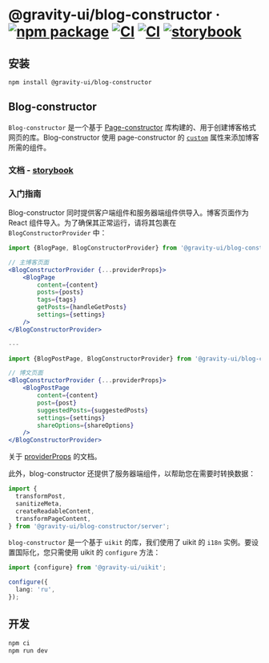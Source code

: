 # @gravity-ui/blog-constructor &middot; [![npm package](https://img.shields.io/npm/v/@gravity-ui/blog-constructor)](https://www.npmjs.com/package/@gravity-ui/blog-constructor) [![CI](https://img.shields.io/github/actions/workflow/status/gravity-ui/blog-constructor/ci.yml?branch=main&label=CI)](https://github.com/gravity-ui/blog-constructor/actions/workflows/ci.yml?query=branch:main) [![CI](https://img.shields.io/github/actions/workflow/status/gravity-ui/blog-constructor/release.yml?branch=main&label=Release)](https://github.com/gravity-ui/blog-constructor/actions/workflows/release.yml?query=branch:main) [![storybook](https://img.shields.io/badge/Storybook-deployed-ff4685)](https://preview.gravity-ui.com/blog-constructor/)

## 安装

```shell
npm install @gravity-ui/blog-constructor
```

## Blog-constructor

`Blog-constructor` 是一个基于 [Page-constructor](https://github.com/gravity-ui/page-constructor) 库构建的、用于创建博客格式网页的库。Blog-constructor 使用 page-constructor 的 [`custom`](https://github.com/gravity-ui/page-constructor#custom-blocks) 属性来添加博客所需的组件。

### 文档 - [storybook](https://preview.gravity-ui.com/blog-constructor/)

### 入门指南

Blog-constructor 同时提供客户端组件和服务器端组件供导入。博客页面作为 React 组件导入。为了确保其正常运行，请将其包裹在 `BlogConstructorProvider` 中：

```jsx
import {BlogPage, BlogConstructorProvider} from '@gravity-ui/blog-constructor';

// 主博客页面
<BlogConstructorProvider {...providerProps}>
    <BlogPage
        content={content}
        posts={posts}
        tags={tags}
        getPosts={handleGetPosts}
        settings={settings}
    />
</BlogConstructorProvider>

---

import {BlogPostPage, BlogConstructorProvider} from '@gravity-ui/blog-constructor';

// 博文页面
<BlogConstructorProvider {...providerProps}>
    <BlogPostPage
        content={content}
        post={post}
        suggestedPosts={suggestedPosts}
        settings={settings}
        shareOptions={shareOptions}
    />
</BlogConstructorProvider>

```

关于 [providerProps](./src/constructor/README.md) 的文档。

此外，blog-constructor 还提供了服务器端组件，以帮助您在需要时转换数据：

```jsx
import {
  transformPost,
  sanitizeMeta,
  createReadableContent,
  transformPageContent,
} from '@gravity-ui/blog-constructor/server';
```

`blog-constructor` 是一个基于 `uikit` 的库，我们使用了 uikit 的 `i18n` 实例。要设置国际化，您只需使用 uikit 的 `configure` 方法：

```typescript
import {configure} from '@gravity-ui/uikit';

configure({
  lang: 'ru',
});
```

## 开发

```bash
npm ci
npm run dev
```